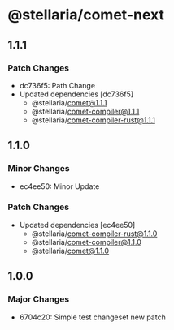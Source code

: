# @stellaria/comet-next

## 1.1.1

### Patch Changes

- dc736f5: Path Change
- Updated dependencies [dc736f5]
  - @stellaria/comet@1.1.1
  - @stellaria/comet-compiler@1.1.1
  - @stellaria/comet-compiler-rust@1.1.1

## 1.1.0

### Minor Changes

- ec4ee50: Minor Update

### Patch Changes

- Updated dependencies [ec4ee50]
  - @stellaria/comet-compiler-rust@1.1.0
  - @stellaria/comet-compiler@1.1.0
  - @stellaria/comet@1.1.0

## 1.0.0

### Major Changes

- 6704c20: Simple test changeset new patch
